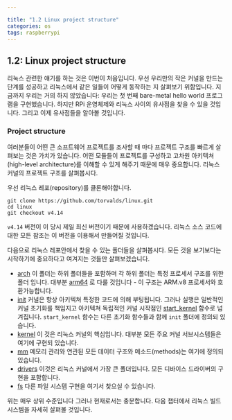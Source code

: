 ```yaml
---

title: "1.2 Linux project structure"
categories: os
tags: raspberrypi
---
```

## 1.2: Linux project structure

리눅스 관련한 얘기를 하는 것은 이번이 처음입니다. 우선 우리만의 작은 커널을 만드는 단계를 성공하고 리눅스에서 같은 일들이 어떻게 동작하는 지 살펴보기 위함입니다. 지금까지 우리는 거의 하지 않았습니다: 우리는 첫 번째 bare-metal hello world 프로그램을 구현했습니다. 하지만 RPi 운영체제와 리눅스 사이의 유사점을 찾을 수 있을 것입니다. 그리고 이제 유사점들을 알아볼 것입니다.



### Project structure

여러분들이 어떤 큰 소프트웨어 프로젝트를 조사할 때 마다 프로젝트 구조를 빠르게 살펴보는 것은 가치가 있습니다. 어떤 모듈들이 프로젝트를 구성하고 고차원 아키텍쳐(high-level architecture)를 이해할 수 있게 해주기 때문에 매우 중요합니다. 리눅스 커널의 프로젝트 구조를 살펴봅시다.

우선 리눅스 레포(repository)를 클론해야합니다.

```
git clone https://github.com/torvalds/linux.git 
cd linux
git checkout v4.14
```

`v4.14` 버전이 이 당시 제일 최신 버전이기 때문에 사용하겠습니다. 리눅스 소스 코드에 대한 모든 참조는 이 버전을 이용해서 만들어질 것입니다.

다음으로 리눅스 레포안에서 찾을 수 있는 폴더들을 살펴봅시다. 모든 것을 보기보다는 시작하기에 중요하다고 여겨지는 것들만 살펴보겠습니다.

* [arch](https://github.com/torvalds/linux/tree/v4.14/arch) 이 폴더는 하위 폴더들을 포함하며 각 하위 폴더는 특정 프로세서 구조를 위한 폴더 입니다. 대부분 [arm64](https://github.com/torvalds/linux/tree/v4.14/arch/arm64) 로 다룰 것입니다 - 이 구조는 ARM.v8 프로세서와 호환가능합니다.
* [init](https://github.com/torvalds/linux/tree/v4.14/init) 커널은 항상 아키텍쳐 특정한 코드에 의해 부팅됩니다. 그러나 실행은 일반적인 커널 초기화를 책임지고 아키텍쳐 독립적인 커널 시작점인 [start_kernel](https://github.com/torvalds/linux/blob/v4.14/init/main.c#L509) 함수로 넘겨집니다. `start_kernel` 함수는 다른 초기화 함수들과 함께 `init` 폴더에 정의되 있습니다.
* [kernel](https://github.com/torvalds/linux/tree/v4.14/kernel) 이 것은 리눅스 커널의 핵심입니다. 대부분 모든 주요 커널 서브시스템들은 여기에 구현되 있습니다.
* [mm](https://github.com/torvalds/linux/tree/v4.14/mm) 메모리 관리와 연관된 모든 데이터 구조와  메소드(methods)는 여기에 정의되 있습니다.
* [drivers](https://github.com/torvalds/linux/tree/v4.14/drivers) 이것은 리눅스 커널에서 가장 큰 폴더입니다. 모든 디바이스 드라이버의 구현을 포함합니다.
* [fs](https://github.com/torvalds/linux/tree/v4.14/fs) 다른 파일 시스템 구현을 여기서 찾으실 수 있습니다.

위는 매우 상위 수준입니다 그러나 현재로서는 충분합니다. 다음 챕터에서 리눅스 빌드 시스템을 자세히 살펴볼 것입니다.
